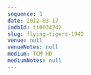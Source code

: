 ```yaml
---
sequence: 1
date: 2012-03-17
imdbId: tt0034742
slug: flying-tigers-1942
venue: null
venueNotes: null
medium: TCM HD
mediumNotes: null
---
```


